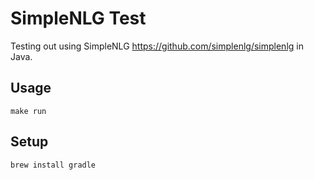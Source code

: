# SimpleNLG Test

Testing out using SimpleNLG https://github.com/simplenlg/simplenlg in Java.

## Usage

```
make run
```

## Setup

```
brew install gradle
```
